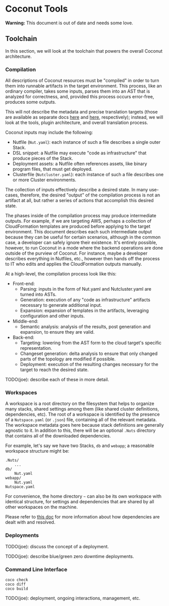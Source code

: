 # Coconut Tools

**Warning:** This document is out of date and needs some love.

## Toolchain

In this section, we will look at the toolchain that powers the overall Coconut architecture.

### Compilation

All descriptions of Coconut resources must be "compiled" in order to turn them into runnable artifacts in the target
environment.  This process, like an ordinary compiler, takes some inputs, parses them into an AST that is analyzed for
correctness, and, provided this process occurs error-free, produces some outputs.

This will not describe the metadata and precise translation targets (those are available as separate docs [here](
metadata.md) and [here](targets.md), respectively); instead, we will look at the tools, plugin architecture, and overall
translation process.

Coconut inputs may include the following:

* Nutfile (`Nut.yaml`): each instance of such a file describes a single outer Stack.
* DSL snippet: a Nutfile may execute "code as infrastructure" that produce pieces of the Stack.
* Deployment assets: a Nutfile often references assets, like binary program files, that must get deployed.
* Clusterfile (`Nutcluster.yaml`): each instance of such a file describes one or more Cluster environments.

The collection of inputs effectively describe a desired state.  In many use-cases, therefore, the desired "output" of
the compilation process is not an artifact at all, but rather a series of actions that accomplish this desired state.

The phases inside of the compilation process may produce intermediate outputs.  For example, if we are targeting AWS,
perhaps a collection of CloudFormation templates are produced before applying to the target environment.  This document
describes each such intermediate output because they can be useful for certain scenarios, although in the common case, a
developer can safely ignore their existence.  It's entirely possible, however, to run Coconut in a mode where the
backend operations are done outside of the purview of Coconut.  For instance, maybe a developer describes everything in
Nutfiles, etc., however then hands off the process to IT who edits and applies the CloudFormation outputs manually.

At a high-level, the compilation process look like this:

* Front-end:
    - Parsing: inputs in the form of Nut.yaml and Nutcluster.yaml are turned into ASTs.
    - Generation: execution of any "code as infrastructure" artifacts necessary to generate additional input.
    - Expansion: expansion of templates in the artifacts, leveraging configuration and other inputs.
* Middle-end:
    - Semantic analysis: analysis of the results, post generation and expansion, to ensure they are valid.
* Back-end:
    - Targeting: lowering from the AST form to the cloud target's specific representation.
    - Changeset generation: delta analysis to ensure that only changed parts of the topology are modified if possible.
    - Deployment: execution of the resulting changes necessary for the target to reach the desired state.

TODO(joe): describe each of these in more detail.

### Workspaces

A workspace is a root directory on the filesystem that helps to organize many stacks, shared settings among them (like
shared cluster definitions, dependencies, etc).  The root of a workspace is identified by the presence of a
`Nutspace.yaml` (or `.json`) file, containing all of the relevant metadata.  The workspace metadata goes here because
stack definitions are generally agnostic to it.  In addition to this, there will be an optional `.Nuts` directory
that contains all of the downloaded dependencies.

For example, let's say we have two Stacks, `db` and `webapp`; a reasonable workspace structure might be:

    .Nuts/
        ...
    db/
        Nut.yaml
    webapp/
        Nut.yaml
    Nutspace.yaml

For convenience, the home directory `~` can also be its own workspace with identical structure, for settings and
dependencies that are shared by all other workspaces on the machine.

Please refer to [this doc](deps.md) for more information about how dependencies are dealt with and resolved.

### Deployments

TODO(joe): discuss the concept of a deployment.

TODO(joe): describe blue/green zero downtime deployments.

### Command Line Interface

    coco check
    coco diff
    coco build

TODO(joe): deployment, ongoing interactions, management, etc.

